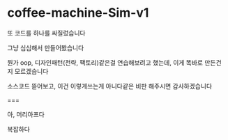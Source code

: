 # coffee-machine-Sim-v1

또 코드를 하나를 싸질렀습니다

그냥 심심해서 만들어봤습니다

뭔가 oop, 디자인패턴(전략, 팩토리)같은걸 연습해보려고 했는데, 이게 똑바로 만든건지 모르겠습니다

소스코드 뜯어보고, 이건 이렇게쓰는게 아니다같은 비판 해주시면 감사하겠습니다

===

아, 머리아프다

복잡하다
